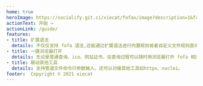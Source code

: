 ```yaml
---
home: true
heroImage: https://socialify.git.ci/xiecat/fofax/image?description=1&font=Rokkitt&forks=1&issues=1&language=1&owner=1&pattern=Floating%20Cogs&pulls=1&stargazers=1&theme=Light
actionText: 开始 →
actionLink: /guide/
features:
- title: 扩展语法
  details: 不仅仅支持 fofa 语法,还能通过扩展语法进行内置规则或者自定义文件规则查询
- title: 一键浏览器打开
  details: 无论是普通查询、ico、网站证书，在查询过程可以随时用浏览器打开 fofa 相应网页
- title: 联动其他工具
  details: 支持管道文件命令行参数输入，还可以对接其他工具如httpx、nuclei。  
footer:  Copyright © 2021 xiecat
---
```

